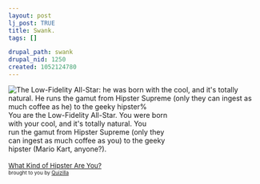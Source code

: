 ```yaml
--- 
layout: post
lj_post: TRUE
title: Swank.
tags: []

drupal_path: swank
drupal_nid: 1250
created: 1052124780
---
```

<img src="http://images.quizilla.com/C/cowgirlbebop319/1050051588_hipsterlowfidelity2.jpg" border="0" alt="The Low-Fidelity All-Star: he was born with the cool, and it's totally natural.  He runs the gamut from Hipster Supreme (only they can ingest as much coffee as he) to the geeky hipster%"><br>You are the Low-Fidelity All-Star.  You were born<br>with your cool, and it's totally natural.  You<br>run the gamut from Hipster Supreme (only they<br>can ingest as much coffee as you) to the geeky<br>hipster (Mario Kart, anyone?).
<br><br><a href="http://quizilla.com/users/cowgirlbebop319/quizzes/What%20Kind%20of%20Hipster%20Are%20You%3F/"> <font size="-1">What Kind of Hipster Are You?</font></a><BR> <font size="-3">brought to you by <a href="http://quizilla.com">Quizilla</a></font>
